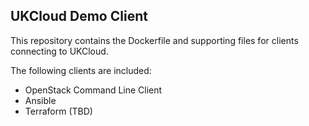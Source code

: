 ## UKCloud Demo Client

This repository contains the Dockerfile and supporting files for clients
connecting to UKCloud.

The following clients are included:

- OpenStack Command Line Client
- Ansible
- Terraform (TBD)

